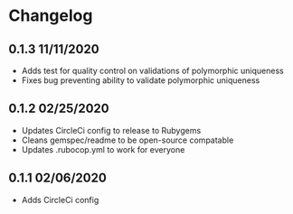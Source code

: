 Changelog
=========

## 0.1.3 11/11/2020
  * Adds test for quality control on validations of polymorphic uniqueness
  * Fixes bug preventing ability to validate polymorphic uniqueness

## 0.1.2 02/25/2020
  * Updates CircleCi config to release to Rubygems
  * Cleans gemspec/readme to be open-source compatable
  * Updates .rubocop.yml to work for everyone

## 0.1.1 02/06/2020
  * Adds CircleCi config
